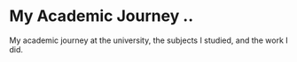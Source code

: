# My Academic Journey ..

My academic journey at the university, the subjects I studied, and the work I did.